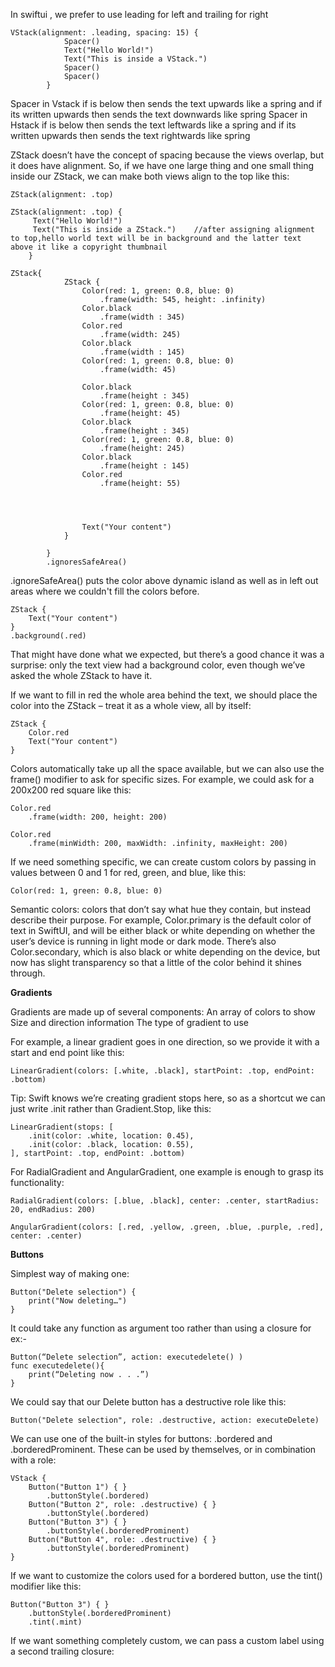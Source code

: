 In swiftui , we prefer to use leading for left and trailing for right
```
VStack(alignment: .leading, spacing: 15) {
            Spacer()
            Text("Hello World!")
            Text("This is inside a VStack.")
            Spacer()
            Spacer()
        }
```
        
Spacer in Vstack if is below then sends the text upwards like a spring and if its written upwards then sends the text downwards like spring
Spacer in Hstack if is below then sends the text leftwards like a spring and if its written upwards then sends the text rightwards like spring

ZStack doesn’t have the concept of spacing because the views overlap, but it does have alignment. So, if we have one large thing and one small thing inside our ZStack, we can make both views align to the top like this: 
```
ZStack(alignment: .top)
```

```
ZStack(alignment: .top) {
     Text("Hello World!")               
     Text("This is inside a ZStack.")    //after assigning alignment to top,hello world text will be in background and the latter text above it like a copyright thumbnail
    }
```

```
ZStack{
            ZStack {
                Color(red: 1, green: 0.8, blue: 0)
                    .frame(width: 545, height: .infinity)
                Color.black
                    .frame(width : 345)
                Color.red
                    .frame(width: 245)
                Color.black
                    .frame(width : 145)
                Color(red: 1, green: 0.8, blue: 0)
                    .frame(width: 45)
                
                Color.black
                    .frame(height : 345)
                Color(red: 1, green: 0.8, blue: 0)
                    .frame(height: 45)
                Color.black
                    .frame(height : 345)
                Color(red: 1, green: 0.8, blue: 0)
                    .frame(height: 245)
                Color.black
                    .frame(height : 145)
                Color.red
                    .frame(height: 55)

                
                
                
                Text("Your content")
            }
            
        }
        .ignoresSafeArea()
```

.ignoreSafeArea() puts the color above dynamic island as well as in left out areas where we couldn't fill the colors before.

```
ZStack {
    Text("Your content")
}
.background(.red)
```
That might have done what we expected, but there’s a good chance it was a surprise: only the text view had a background color, even though we’ve asked the whole ZStack to have it.

If we want to fill in red the whole area behind the text, we should place the color into the ZStack – treat it as a whole view, all by itself:
```
ZStack {
    Color.red
    Text("Your content")
}
```

Colors automatically take up all the space available, but we can also use the frame() modifier to ask for specific sizes. For example, we could ask for a 200x200 red square like this:
```
Color.red
    .frame(width: 200, height: 200)
```

```
Color.red
    .frame(minWidth: 200, maxWidth: .infinity, maxHeight: 200)
```

If we need something specific, we can create custom colors by passing in values between 0 and 1 for red, green, and blue, like this:
```
Color(red: 1, green: 0.8, blue: 0)
```

Semantic colors: colors that don’t say what hue they contain, but instead describe their purpose.
For example, Color.primary is the default color of text in SwiftUI, and will be either black or white depending on whether the user’s device is running in light mode or dark mode. There’s also Color.secondary, which is also black or white depending on the device, but now has slight transparency so that a little of the color behind it shines through.


**Gradients**

Gradients are made up of several components:
   An array of colors to show 
   Size and direction information 
   The type of gradient to use 

For example, a linear gradient goes in one direction, so we provide it with a start and end point like this:
```
LinearGradient(colors: [.white, .black], startPoint: .top, endPoint: .bottom)
```

Tip: Swift knows we’re creating gradient stops here, so as a shortcut we can just write .init rather than Gradient.Stop, like this:
```
LinearGradient(stops: [
    .init(color: .white, location: 0.45),
    .init(color: .black, location: 0.55),
], startPoint: .top, endPoint: .bottom)
```

For RadialGradient and AngularGradient, one example is enough to grasp its functionality: 
```
RadialGradient(colors: [.blue, .black], center: .center, startRadius: 20, endRadius: 200)
```
```
AngularGradient(colors: [.red, .yellow, .green, .blue, .purple, .red], center: .center)
```

**Buttons**

Simplest way of making one: 
```
Button("Delete selection") {
    print("Now deleting…")
}
```

It could take any function as argument too rather than using a closure for ex:-
```
Button(“Delete selection”, action: executedelete() )
func executedelete(){
	print(“Deleting now . . .”)
}
```

We could say that our Delete button has a destructive role like this:
```
Button("Delete selection", role: .destructive, action: executeDelete)
```

We can use one of the built-in styles for buttons: .bordered and .borderedProminent. These can be used by themselves, or in combination with a role:
```
VStack {
    Button("Button 1") { }
        .buttonStyle(.bordered)
    Button("Button 2", role: .destructive) { }
        .buttonStyle(.bordered)
    Button("Button 3") { }
        .buttonStyle(.borderedProminent)
    Button("Button 4", role: .destructive) { }
        .buttonStyle(.borderedProminent)
}
```

If we want to customize the colors used for a bordered button, use the tint() modifier like this:
```
Button("Button 3") { }
    .buttonStyle(.borderedProminent)
    .tint(.mint)
```

If we want something completely custom, we can pass a custom label using a second trailing closure:












